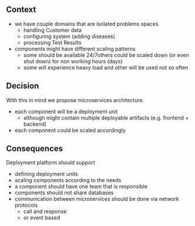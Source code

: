 ## Context

- we have couple domains that are isolated problems spaces
	- handling Customer data
	- configuring system (adding diseases)
	- processing Test Results
- components might have different scaling patterns
	- some should be available 24/7others could be scaled down (or even shut down) for non working hours (days)
	- some will experience heavy load and other will be used not so often
     
## Decision

With this in mind we propose microservices architecture.
- each component will be a deployment unit
	- although might contain multiple deployable artifacts (e.g. frontend + backend)
- each component could be scaled accordingly
 
## Consequences

Deployment platform should support
- defining deployment units
- scaling components according to the needs
- a component should have one team that is responsible
- components should not share databases
- communication between microservices should be done via network protocols
	- call and response
	- or event based

